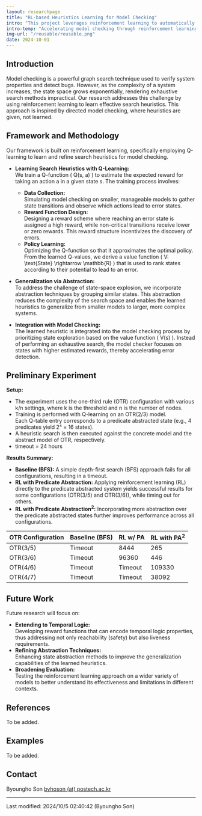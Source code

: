 ```yaml
---
layout: researchpage
title: "RL-based Heuristics Learning for Model Checking"
intro: "This project leverages reinforcement learning to automatically learn search heuristics that improve the efficiency of model checking by guiding the exploration toward error states."
intro-temp: "Accelerating model checking through reinforcement learning-based heuristic learning"
img-url: "/reusable/reusable.png"
date: 2024-10-01
---
```


## Introduction
Model checking is a powerful graph search technique used to verify system properties and detect bugs. However, as the complexity of a system increases, the state space grows exponentially, rendering exhaustive search methods impractical. Our research addresses this challenge by using reinforcement learning to learn effective search heuristics. This approach is inspired by directed model checking, where heuristics are given, not learned.

## Framework and Methodology
Our framework is built on reinforcement learning, specifically employing Q-learning to learn and refine search heuristics for model checking.

- **Learning Search Heuristics with Q-Learning:**  
  We train a Q-function \( Q(s, a) \) to estimate the expected reward for taking an action a in a given state s. The training process involves:
  - **Data Collection:**  
    Simulating model checking on smaller, manageable models to gather state transitions and observe which actions lead to error states.
  - **Reward Function Design:**  
    Designing a reward scheme where reaching an error state is assigned a high reward, while non-critical transitions receive lower or zero rewards. This reward structure incentivizes the discovery of errors.
  - **Policy Learning:**  
    Optimizing the Q-function so that it approximates the optimal policy. From the learned Q-values, we derive a value function \( V: \text{State} \rightarrow \mathbb{R} \) that is used to rank states according to their potential to lead to an error.

- **Generalization via Abstraction:**  
  To address the challenge of state-space explosion, we incorporate abstraction techniques by grouping similar states. This abstraction reduces the complexity of the search space and enables the learned heuristics to generalize from smaller models to larger, more complex systems.

- **Integration with Model Checking:**  
  The learned heuristic is integrated into the model checking process by prioritizing state exploration based on the value function \( V(s) \). Instead of performing an exhaustive search, the model checker focuses on states with higher estimated rewards, thereby accelerating error detection.

## Preliminary Experiment

**Setup:**
- The experiment uses the one-third rule (OTR) configuration with various k/n settings, where k is the threshold and n is the number of nodes.
- Training is performed with Q-learning on an OTR(2/3) model.  
  Each Q-table entry corresponds to a predicate abstracted state (e.g., 4 predicates yield 2⁴ = 16 states).
- A heuristic search is then executed against the concrete model and the abstract model of OTR, respectively.  
- timeout = 24 hours

**Results Summary:**
- **Baseline (BFS):** A simple depth-first search (BFS) approach fails for all configurations, resulting in a timeout.
- **RL with Predicate Abstraction:** Applying reinforcement learning (RL) directly to the predicate abstracted system yields successful results for some configurations (OTR(3/5) and OTR(3/6)), while timing out for others.
- **RL with Predicate Abstraction<sup>2</sup>:** Incorporating more abstraction over the predicate abstracted states further improves performance across all configurations.

| OTR Configuration | Baseline (BFS) | RL w/ PA | RL with PA<sup>2</sup> |
|-------------------|----------------|----------------|---------------------|
| OTR(3/5)          | Timeout        | 8444           | 265                 |
| OTR(3/6)          | Timeout        | 96360          | 446                 |
| OTR(4/6)          | Timeout        | Timeout        | 109330              |
| OTR(4/7)          | Timeout        | Timeout        | 38092               |


## Future Work
Future research will focus on:
- **Extending to Temporal Logic:**  
  Developing reward functions that can encode temporal logic properties, thus addressing not only reachability (safety) but also liveness requirements.
- **Refining Abstraction Techniques:**  
  Enhancing state abstraction methods to improve the generalization capabilities of the learned heuristics.
- **Broadening Evaluation:**  
  Testing the reinforcement learning approach on a wider variety of models to better understand its effectiveness and limitations in different contexts.

## References
To be added.

## Examples
To be added.

## Contact
Byoungho Son <a href="mailto:byhoson@postech.ac.kr">byhoson (at) postech.ac.kr</a>

---
Last modified: 2024/10/5 02:40:42 (Byoungho Son)